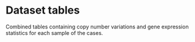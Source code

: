 # Dataset tables

Combined tables containing copy number variations and gene expression statistics for each sample of the cases.
